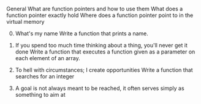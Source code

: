 General
What are function pointers and how to use them
What does a function pointer exactly hold
Where does a function pointer point to in the virtual memory

0. What's my name 
Write a function that prints a name.

1. If you spend too much time thinking about a thing, you'll never get it done
Write a function that executes a function given as a parameter on each element of an array.

2. To hell with circumstances; I create opportunities
Write a function that searches for an integer

3. A goal is not always meant to be reached, it often serves simply as something to aim at



